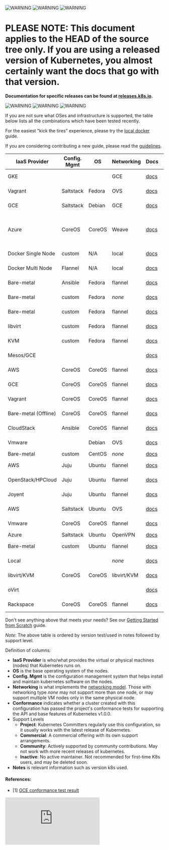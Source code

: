 <!-- BEGIN MUNGE: UNVERSIONED_WARNING -->

<!-- BEGIN STRIP_FOR_RELEASE -->

![WARNING](http://kubernetes.io/img/warning.png)
![WARNING](http://kubernetes.io/img/warning.png)
![WARNING](http://kubernetes.io/img/warning.png)

<h1>PLEASE NOTE: This document applies to the HEAD of the source
tree only. If you are using a released version of Kubernetes, you almost
certainly want the docs that go with that version.</h1>

<strong>Documentation for specific releases can be found at
[releases.k8s.io](http://releases.k8s.io).</strong>

![WARNING](http://kubernetes.io/img/warning.png)
![WARNING](http://kubernetes.io/img/warning.png)
![WARNING](http://kubernetes.io/img/warning.png)

<!-- END STRIP_FOR_RELEASE -->

<!-- END MUNGE: UNVERSIONED_WARNING -->
If you are not sure what OSes and infrastructure is supported, the table below lists all the combinations which have
been tested recently.

For the easiest "kick the tires" experience, please try the [local docker](docker.md) guide.

If you are considering contributing a new guide, please read the
[guidelines](../../docs/devel/writing-a-getting-started-guide.md).

IaaS Provider        | Config. Mgmt | OS     | Networking  | Docs                                              | Conforms                       | Support Level                | Notes
-------------------- | ------------ | ------ | ----------  | ---------------------------------------------     | ------------------------------ | ---------------------------- | -----
GKE                  |              |        | GCE         | [docs](https://cloud.google.com/container-engine) | [✓][<sup>1</sup>](#references) | Commercial                   | Uses latest via https://get.k8s.io
Vagrant              | Saltstack    | Fedora | OVS         | [docs](vagrant.md)                                |                                | Project                      | Uses latest via https://get.k8s.io/
GCE                  | Saltstack    | Debian | GCE         | [docs](gce.md)                                    |                                | Project                      | Uses latest via https://get.k8s.io
Azure                | CoreOS       | CoreOS | Weave       | [docs](coreos/azure/README.md)                    |                                | Community ([@errordeveloper](https://github.com/errordeveloper), [@squillace](https://github.com/squillace), [@chanezon](https://github.com/chanezon), [@crossorigin](https://github.com/crossorigin)) | Uses K8s version 0.17.0
Docker Single Node   | custom       | N/A    | local       | [docs](docker.md)                                 |                                | Project (@brendandburns)     | Tested @ 0.14.1 |
Docker Multi Node    | Flannel      | N/A    | local       | [docs](docker-multinode.md)                       |                                | Project (@brendandburns)     | Tested @ 0.14.1 |
Bare-metal           | Ansible      | Fedora | flannel     | [docs](fedora/fedora_ansible_config.md)           |                                | Project                      | Uses K8s v0.13.2
Bare-metal           | custom       | Fedora | _none_      | [docs](fedora/fedora_manual_config.md)            |                                | Project                      | Uses K8s v0.13.2
Bare-metal           | custom       | Fedora | flannel     | [docs](fedora/flannel_multi_node_cluster.md)      |                                | Community ([@aveshagarwal](https://github.com/aveshagarwal))| Tested with 0.15.0
libvirt              | custom       | Fedora | flannel     | [docs](fedora/flannel_multi_node_cluster.md)      |                                | Community ([@aveshagarwal](https://github.com/aveshagarwal))| Tested with 0.15.0
KVM                  | custom       | Fedora | flannel     | [docs](fedora/flannel_multi_node_cluster.md)      |                                | Community ([@aveshagarwal](https://github.com/aveshagarwal))| Tested with 0.15.0
Mesos/GCE            |              |        |             | [docs](mesos.md)                                  |                                | [Community](https://github.com/mesosphere/kubernetes-mesos) ([@jdef](https://github.com/jdef)) | Uses K8s v0.11.2
AWS                  | CoreOS       | CoreOS | flannel     | [docs](coreos.md)                                 |                                | Community                    | Uses K8s version 0.19.3
GCE                  | CoreOS       | CoreOS | flannel     | [docs](coreos.md)                                 |                                | Community [@pires](https://github.com/pires) | Uses K8s version 0.19.3
Vagrant              | CoreOS       | CoreOS | flannel     | [docs](coreos.md)                                 |                                | Community ( [@pires](https://github.com/pires), [@AntonioMeireles](https://github.com/AntonioMeireles) )           | Uses K8s version 0.19.3
Bare-metal (Offline) | CoreOS       | CoreOS | flannel     | [docs](coreos/bare_metal_offline.md)              |                                | Community([@jeffbean](https://github.com/jeffbean))    | Uses K8s version 0.15.0
CloudStack           | Ansible      | CoreOS | flannel     | [docs](cloudstack.md)                             |                                | Community (@runseb)          | Uses K8s version 0.9.1
Vmware               |              | Debian | OVS         | [docs](vsphere.md)                                |                                | Community (@pietern)         | Uses K8s version 0.9.1
Bare-metal           | custom       | CentOS | _none_      | [docs](centos/centos_manual_config.md)            |                                | Community(@coolsvap)         | Uses K8s v0.9.1
AWS                  | Juju         | Ubuntu | flannel     | [docs](juju.md)                                   |                                | [Community](https://github.com/whitmo/bundle-kubernetes) ( [@whit](https://github.com/whitmo), [@matt](https://github.com/mbruzek), [@chuck](https://github.com/chuckbutler) ) | [Tested](http://reports.vapour.ws/charm-tests-by-charm/kubernetes) K8s v0.8.1
OpenStack/HPCloud    | Juju         | Ubuntu | flannel     | [docs](juju.md)                                   |                                | [Community](https://github.com/whitmo/bundle-kubernetes) ( [@whit](https://github.com/whitmo), [@matt](https://github.com/mbruzek), [@chuck](https://github.com/chuckbutler) ) | [Tested](http://reports.vapour.ws/charm-tests-by-charm/kubernetes) K8s v0.8.1
Joyent               | Juju         | Ubuntu | flannel     | [docs](juju.md)                                   |                                | [Community](https://github.com/whitmo/bundle-kubernetes) ( [@whit](https://github.com/whitmo), [@matt](https://github.com/mbruzek), [@chuck](https://github.com/chuckbutler) ) | [Tested](http://reports.vapour.ws/charm-tests-by-charm/kubernetes) K8s v0.8.1
AWS                  | Saltstack    | Ubuntu | OVS         | [docs](aws.md)                                    |                                | Community (@justinsb)        | Uses K8s version 0.5.0
Vmware               | CoreOS       | CoreOS | flannel     | [docs](coreos.md)                                 |                                | Community (@kelseyhightower) | Uses K8s version 0.15.0
Azure                | Saltstack    | Ubuntu | OpenVPN     | [docs](azure.md)                                  |                                | Community                    |
Bare-metal           | custom       | Ubuntu | flannel     | [docs](ubuntu.md)                                 |                                | Community (@resouer @WIZARD-CXY)       | use k8s version 0.19.3
Local                |              |        | _none_      | [docs](locally.md)                                |                                | Community (@preillyme)      |
libvirt/KVM          | CoreOS       | CoreOS | libvirt/KVM | [docs](libvirt-coreos.md)                         |                                | Community (@lhuard1A)       |
oVirt                |              |        |             | [docs](ovirt.md)                                  |                                | Community (@simon3z)        |
Rackspace            | CoreOS       | CoreOS | flannel     | [docs](rackspace.md)                              |                                | Community (@doublerr)       | use k8s version 0.18.0

Don't see anything above that meets your needs?  See our [Getting Started from Scratch](scratch.md) guide.

*Note*: The above table is ordered by version test/used in notes followed by support level.

Definition of columns:
  - **IaaS Provider** is who/what provides the virtual or physical machines (nodes) that Kubernetes runs on.
  - **OS** is the base operating system of the nodes.
  - **Config. Mgmt** is the configuration management system that helps install and maintain kubernetes software on the
    nodes.
  - **Networking** is what implements the [networking model](../../docs/admin/networking.md).  Those with networking type
    _none_ may not support more than one node, or may support multiple VM nodes only in the same physical node.
  - **Conformance** indicates whether a cluster created with this configuration has passed the project's conformance
    tests for supporting the API and base features of Kubernetes v1.0.0. 
  - Support Levels
    - **Project**:  Kubernetes Committers regularly use this configuration, so it usually works with the latest release
      of Kubernetes.
    - **Commercial**: A commercial offering with its own support arrangements.
    - **Community**: Actively supported by community contributions. May not work with more recent releases of kubernetes.
    - **Inactive**: No active maintainer.  Not recommended for first-time K8s users, and may be deleted soon.
  - **Notes** is relevant information such as version k8s used.

#### References:
- [1] [GCE conformance test result](https://gist.github.com/erictune/4cabc010906afbcc5061)


<!-- BEGIN MUNGE: GENERATED_ANALYTICS -->
[![Analytics](https://kubernetes-site.appspot.com/UA-36037335-10/GitHub/docs/getting-started-guides/README.md?pixel)]()
<!-- END MUNGE: GENERATED_ANALYTICS -->
